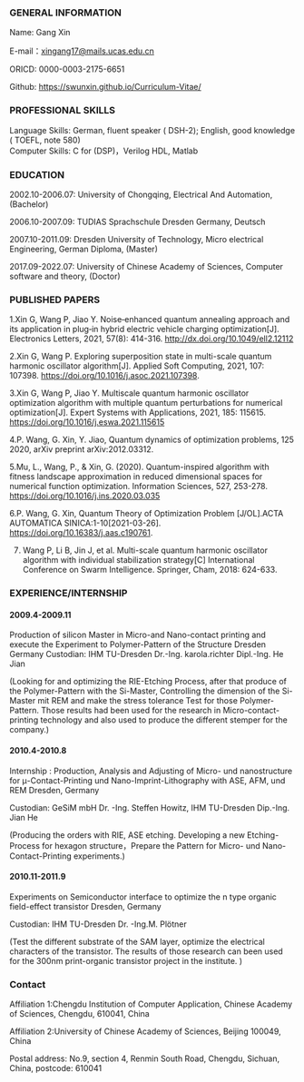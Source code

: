 ### GENERAL INFORMATION

Name: Gang Xin  

E-mail：xingang17@mails.ucas.edu.cn

ORICD: 0000-0003-2175-6651

Github: https://swunxin.github.io/Curriculum-Vitae/

### PROFESSIONAL SKILLS 

Language Skills: German, fluent speaker ( DSH-2); English, good knowledge  ( TOEFL, note 580)            
Computer Skills: C for (DSP)，Verilog HDL, Matlab

### EDUCATION

2002.10-2006.07: University of Chongqing, Electrical And Automation, (Bachelor)
            
2006.10-2007.09: TUDIAS Sprachschule Dresden Germany, Deutsch

2007.10-2011.09: Dresden University of Technology, Micro electrical Engineering, German Diploma, (Master)

2017.09-2022.07: University of Chinese Academy of Sciences, Computer software and theory, (Doctor)


### PUBLISHED PAPERS

1.Xin G, Wang P, Jiao Y. Noise‐enhanced quantum annealing approach and its application in plug‐in hybrid electric vehicle charging optimization[J]. Electronics Letters, 2021, 57(8): 414-316. http://dx.doi.org/10.1049/ell2.12112
         
2.Xin G, Wang P. Exploring superposition state in multi-scale quantum harmonic oscillator algorithm[J]. Applied Soft Computing, 2021, 107: 107398.  https://doi.org/10.1016/j.asoc.2021.107398.

3.Xin G, Wang P, Jiao Y. Multiscale quantum harmonic oscillator optimization algorithm with multiple quantum perturbations for numerical optimization[J]. Expert Systems with Applications, 2021, 185: 115615. https://doi.org/10.1016/j.eswa.2021.115615

4.P. Wang, G. Xin, Y. Jiao, Quantum dynamics of optimization problems, 125 2020, arXiv preprint arXiv:2012.03312.

5.Mu, L., Wang, P., & Xin, G. (2020). Quantum-inspired algorithm with fitness landscape approximation in reduced dimensional spaces for numerical function optimization. Information Sciences, 527, 253-278. https://doi.org/10.1016/j.ins.2020.03.035

6.P. Wang, G. Xin, Quantum Theory of Optimization Problem [J/OL].ACTA AUTOMATICA SINICA:1-10[2021-03-26]. https://doi.org/10.16383/j.aas.c190761.

7. Wang P, Li B, Jin J, et al. Multi-scale quantum harmonic oscillator algorithm with individual stabilization strategy[C] International Conference on Swarm Intelligence. Springer, Cham, 2018: 624-633. 

### EXPERIENCE/INTERNSHIP 


#### 2009.4-2009.11

Production of silicon Master in Micro-and Nano-contact printing and execute the Experiment to Polymer-Pattern of the Structure  Dresden Germany
Custodian: IHM TU-Dresden  Dr.-Ing. karola.richter  Dipl.-Ing. He Jian

(Looking for and optimizing the RIE-Etching Process, after that produce of the Polymer-Pattern with the Si-Master, Controlling the dimension of the Si-Master mit REM and make the stress tolerance Test for those Polymer-Pattern. Those results had been used for the research in Micro-contact-printing technology and also used to produce the different stemper for the company.) 

#### 2010.4-2010.8

Internship : Production, Analysis and Adjusting of Micro- und nanostructure for μ-Contact-Printing und Nano-Imprint-Lithography with ASE, AFM, und REM Dresden, Germany

Custodian: GeSiM mbH Dr. -Ing. Steffen Howitz, IHM TU-Dresden Dip.-Ing. Jian He

(Producing the orders with RIE, ASE etching. Developing a new Etching-Process for hexagon structure，Prepare the Pattern for Micro- und Nano-Contact-Printing experiments.) 

#### 2010.11-2011.9

Experiments on Semiconductor interface to optimize the n type organic field-effect transistor   Dresden, Germany

Custodian: IHM TU-Dresden Dr. -Ing.M. Plötner

(Test the different substrate of the SAM layer, optimize the electrical characters of the transistor. The results of those research can been used for the 300nm print-organic transistor project in the institute. ) 


### Contact

Affiliation 1:Chengdu Institution of Computer Application, Chinese Academy of Sciences, Chengdu, 610041, China

Affiliation 2:University of Chinese Academy of Sciences, Beijing 100049, China

Postal address: No.9, section 4, Renmin South Road, Chengdu, Sichuan, China, postcode: 610041
